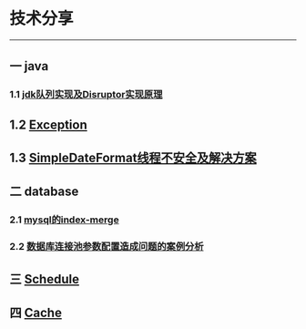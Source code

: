 # 技术分享
---

## 一 java
### 1.1 [jdk队列实现及Disruptor实现原理](markdown/queue.md)
## 1.2 [Exception](markdown/exception.md)
## 1.3 [SimpleDateFormat线程不安全及解决方案](markdown/simpleDateFormat.md)
 
## 二 database
### 2.1 [mysql的index-merge](markdown/index-merge.md) 
### 2.2 [数据库连接池参数配置造成问题的案例分析](markdown/dataSourceConnectedPool.md)

## 三 [Schedule](markdown/schedule.md)

## 四 [Cache](markdown/cache.md)

